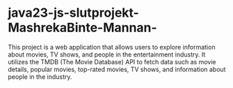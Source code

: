 # java23-js-slutprojekt-MashrekaBinte-Mannan-
This project is a web application that allows users to explore information about movies, TV shows, and people in the entertainment industry. It utilizes the TMDB (The Movie Database) API to fetch data such as movie details, popular movies, top-rated movies, TV shows, and information about people in the industry.
